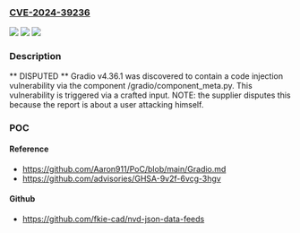 ### [CVE-2024-39236](https://cve.mitre.org/cgi-bin/cvename.cgi?name=CVE-2024-39236)
![](https://img.shields.io/static/v1?label=Product&message=n%2Fa&color=blue)
![](https://img.shields.io/static/v1?label=Version&message=n%2Fa&color=blue)
![](https://img.shields.io/static/v1?label=Vulnerability&message=n%2Fa&color=brighgreen)

### Description

** DISPUTED ** Gradio v4.36.1 was discovered to contain a code injection vulnerability via the component /gradio/component_meta.py. This vulnerability is triggered via a crafted input. NOTE: the supplier disputes this because the report is about a user attacking himself.

### POC

#### Reference
- https://github.com/Aaron911/PoC/blob/main/Gradio.md
- https://github.com/advisories/GHSA-9v2f-6vcg-3hgv

#### Github
- https://github.com/fkie-cad/nvd-json-data-feeds


